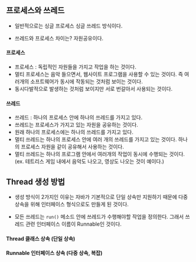 

## 프로세스와 쓰레드

- 일반적으로는 싱글 프로세스 싱글 쓰레드 방식이다. 

- 쓰레드와 프로세스 차이는? 자원공유이다. 

#### 프로세스
- 프로세스 : 독립적인 자원들을 가지고 작업을 하는 것이다. 
- 멀티 프로세스는 음악 들으면서, 웹사이트 프로그램을 사용할 수 있는 것이다. 즉 여러개의 소프트웨어가 동시에 작동되는 것처럼 보이는 것이다. 
- 동시다발적으로 발생하는 것처럼 보이지만 서로 번갈아서 사용되는 것이다. 

#### 쓰레드
- 쓰레드 : 하나의 프로세스 안에 하나의 쓰레드를 가지고 있다. 
- 쓰레드는 프로세스가 가지고 있는 자원을 공유하는 것이다. 
- 원래 하나의 프로세스에는 하나의 쓰레드를 가지고 있다. 
- 멀티 쓰레드는 하나의 프로세스 안에 여러 개의 쓰레드를 가지고 있는 것이다. 하나의 프로세스 자원을 같이 공유해서 사용하는 것이다. 
- 멀티 쓰레드는 하나의 프로그램 안에서 여러개의 작업이 동시에 수행되는 것이다. (ex. 테트리스 게임 내에서 음악도 나오고, 영상도 나오는 것이 예이다.)

## Thread 생성 방법

- 생성 방식이 2가지인 이유는 자바가 기본적으로 단일 상속만 지원하기 때문에 다중 상속을 위해 인터페이스 형식으로도 만들게 된 것이다. 

- 모든 쓰레드는 `run()` 메소드 안에 쓰레드가 수행해야할 작업을 정의한다. 그래서 쓰레드 관련 인터페이스 이름이 Runnable인 것이다. 

#### Thread 클래스 상속 (단일 상속)


#### Runnable 인터페이스 상속 (다중 상속, 복잡)

